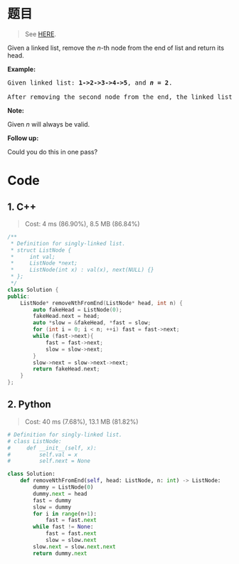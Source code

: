 # 题目

> See [HERE](https://leetcode.com/problems/remove-nth-node-from-end-of-list/).

<div><p>Given a linked list, remove the <em>n</em>-th node from the end of list and return its head.</p>

<p><strong>Example:</strong></p>

<pre>Given linked list: <strong>1-&gt;2-&gt;3-&gt;4-&gt;5</strong>, and <strong><em>n</em> = 2</strong>.

After removing the second node from the end, the linked list becomes <strong>1-&gt;2-&gt;3-&gt;5</strong>.
</pre>

<p><strong>Note:</strong></p>

<p>Given <em>n</em> will always be valid.</p>

<p><strong>Follow up:</strong></p>

<p>Could you do this in one pass?</p>
</div>

# Code

## 1. C++

> Cost: 4 ms (86.90%), 8.5 MB (86.84%)

```cpp
/**
 * Definition for singly-linked list.
 * struct ListNode {
 *     int val;
 *     ListNode *next;
 *     ListNode(int x) : val(x), next(NULL) {}
 * };
 */
class Solution {
public:
    ListNode* removeNthFromEnd(ListNode* head, int n) {
        auto fakeHead = ListNode(0);
        fakeHead.next = head;
        auto *slow = &fakeHead, *fast = slow;
        for (int i = 0; i < n; ++i) fast = fast->next;
        while (fast->next){
            fast = fast->next;
            slow = slow->next;
        }
        slow->next = slow->next->next;
        return fakeHead.next;
    }
};
```

## 2. Python

> Cost: 40 ms (7.68%), 13.1 MB (81.82%)

```python
# Definition for singly-linked list.
# class ListNode:
#     def __init__(self, x):
#         self.val = x
#         self.next = None

class Solution:
    def removeNthFromEnd(self, head: ListNode, n: int) -> ListNode:
        dummy = ListNode(0)
        dummy.next = head
        fast = dummy
        slow = dummy
        for i in range(n+1):
            fast = fast.next
        while fast != None:
            fast = fast.next
            slow = slow.next
        slow.next = slow.next.next
        return dummy.next
```
